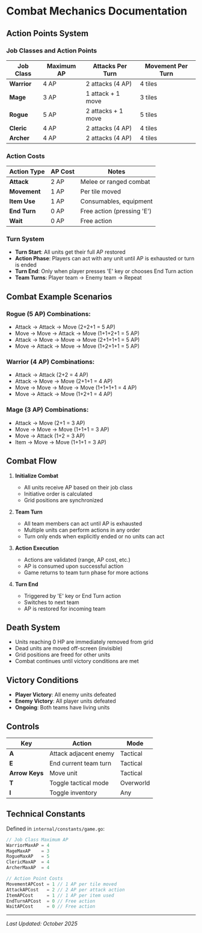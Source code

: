 # Combat Mechanics Documentation

## Action Points System

### Job Classes and Action Points

| Job Class | Maximum AP | Attacks Per Turn | Movement Per Turn |
|-----------|------------|------------------|-------------------|
| **Warrior** | 4 AP | 2 attacks (4 AP) | 4 tiles |
| **Mage** | 3 AP | 1 attack + 1 move | 3 tiles |
| **Rogue** | 5 AP | 2 attacks + 1 move | 5 tiles |
| **Cleric** | 4 AP | 2 attacks (4 AP) | 4 tiles |
| **Archer** | 4 AP | 2 attacks (4 AP) | 4 tiles |

### Action Costs

| Action Type | AP Cost | Notes |
|-------------|---------|-------|
| **Attack** | 2 AP | Melee or ranged combat |
| **Movement** | 1 AP | Per tile moved |
| **Item Use** | 1 AP | Consumables, equipment |
| **End Turn** | 0 AP | Free action (pressing 'E') |
| **Wait** | 0 AP | Free action |

### Turn System

- **Turn Start**: All units get their full AP restored
- **Action Phase**: Players can act with any unit until AP is exhausted or turn is ended
- **Turn End**: Only when player presses 'E' key or chooses End Turn action
- **Team Turns**: Player team → Enemy team → Repeat

## Combat Example Scenarios

### Rogue (5 AP) Combinations:
- Attack → Attack → Move (2+2+1 = 5 AP)
- Move → Move → Attack → Move (1+1+2+1 = 5 AP) 
- Attack → Move → Move → Move (2+1+1+1 = 5 AP)
- Move → Attack → Move → Move (1+2+1+1 = 5 AP)

### Warrior (4 AP) Combinations:
- Attack → Attack (2+2 = 4 AP)
- Attack → Move → Move (2+1+1 = 4 AP)
- Move → Move → Move → Move (1+1+1+1 = 4 AP)
- Move → Attack → Move (1+2+1 = 4 AP)

### Mage (3 AP) Combinations:
- Attack → Move (2+1 = 3 AP)
- Move → Move → Move (1+1+1 = 3 AP)
- Move → Attack (1+2 = 3 AP)
- Item → Move → Move (1+1+1 = 3 AP)

## Combat Flow

1. **Initialize Combat**
   - All units receive AP based on their job class
   - Initiative order is calculated
   - Grid positions are synchronized

2. **Team Turn**
   - All team members can act until AP is exhausted
   - Multiple units can perform actions in any order
   - Turn only ends when explicitly ended or no units can act

3. **Action Execution**
   - Actions are validated (range, AP cost, etc.)
   - AP is consumed upon successful action
   - Game returns to team turn phase for more actions

4. **Turn End**
   - Triggered by 'E' key or End Turn action
   - Switches to next team
   - AP is restored for incoming team

## Death System

- Units reaching 0 HP are immediately removed from grid
- Dead units are moved off-screen (invisible)
- Grid positions are freed for other units
- Combat continues until victory conditions are met

## Victory Conditions

- **Player Victory**: All enemy units defeated
- **Enemy Victory**: All player units defeated
- **Ongoing**: Both teams have living units

## Controls

| Key | Action | Mode |
|-----|--------|------|
| **A** | Attack adjacent enemy | Tactical |
| **E** | End current team turn | Tactical |
| **Arrow Keys** | Move unit | Tactical |
| **T** | Toggle tactical mode | Overworld |
| **I** | Toggle inventory | Any |

## Technical Constants

Defined in `internal/constants/game.go`:

```go
// Job Class Maximum AP
WarriorMaxAP = 4
MageMaxAP    = 3
RogueMaxAP   = 5
ClericMaxAP  = 4
ArcherMaxAP  = 4

// Action Point Costs
MovementAPCost = 1 // 1 AP per tile moved
AttackAPCost   = 2 // 2 AP per attack action
ItemAPCost     = 1 // 1 AP per item used
EndTurnAPCost  = 0 // Free action
WaitAPCost     = 0 // Free action
```

---
*Last Updated: October 2025*